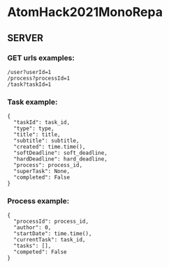 # AtomHack2021MonoRepa

## SERVER
### GET urls examples:

  ```
  /user?userId=1
  /process?processId=1
  /task?taskId=1
  ```

### Task example:

  ```
  {
    "taskId": task_id,
    "type": type,
    "title": title,
    "subtitle": subtitle,
    "created": time.time(),
    "softDeadline": soft_deadline,
    "hardDeadline": hard_deadline,
    "process": process_id,
    "superTask": None,
    "completed": False
  }
  ```
  
### Process example:

  ```
  {
    "processId": process_id,
    "author": 0,
    "startDate": time.time(),
    "currentTask": task_id,
    "tasks": [],
    "competed": False
  }
  ```
